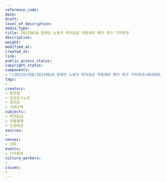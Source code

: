 ```yaml
---
reference_code: 
date: 
draft: 
level_of_description: 
media_type: 
title: 20210616-장애인 노동자 최저임금 적용제외 폐지 촉구 기자회견
description: 
weight: 
modified_at: 
created_at: 
link: 
public_access_status: 
copyright_status: 
components:
- "/2021년/6월/20210616-장애인 노동자 최저임금 적용제외 폐지 촉구 기자회견/403485_58541_1228.jpg"
tags:
- 
creators:
- 총연맹
- 공공운수노조
- 정의당
- 사회단체
subjects:
- 최저임금
- 차별철폐
- 인권여성
sources:
- 
venues:
- 국회
events:
- 기자회견
culture_workers:
- 
issues:
- 
---
```

